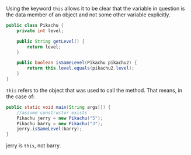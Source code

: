 Using the keyword `this` allows it to be clear that the variable in question is the data member of an object and not some other variable explicitly.

```java
public class Pikachu {
	private int level;

	public String getLevel() {
		return level;
	}

	public boolean isSameLevel(Pikachu pikachu2) {
		return this.level.equals(pikachu2.level);
	}
}
```

`this` refers to the object that was used to call the method.
That means, in the case of:
```java
public static void main(String args[]) {
	//assume constructor exists
	Pikachu jerry = new Pikachu("5");
	Pikachu barry = new Pikachu("3");
	jerry.isSameLevel(barry);
}
```

jerry is `this`, not barry.